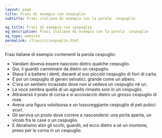 ```yaml
---
layout: page
title: Frasi di esempio con cespuglio 
subtitle: Frasi italiane di esempio con la parola  cespuglio

og_title: Frasi di esempio con cespuglio 
og_description: Frasi italiane di esempio con la parola  cespuglio
og_type: website
permalink: /frasi/c/cespuglio.html
---
```


Frasi italiane di esempio contenenti la parola cespuglio:


- Vandam doveva essere nascosto dietro qualche cespuglio.
- Qui, li guardò camminare da dietro un cespuglio.
- Stava lì a battere i denti, davanti al suo piccolo cespuglio di fiori di carta.
- E poi un cespuglio di gerani selvatici, grande come un albero.
- C'era un sentiero incassato dove non si vedeva un cespuglio né un.
- La voce sembra quella di un agnello rimasto solo in un cespuglio.
- Attraversò il prato di corsa e si accovacciò dietro un grosso cespuglio di rose.
- Aveva una figura voluttuosa e un lussureggiante cespuglio di peli pubici scuri.
- Gli serviva un posto dove correre a nascondersi: una porta aperta, un vicolo fra le case o un cespuglio.
- E Abrahamo alzò gli occhi, guardò, ed ecco dietro a sé un montone, preso per le corna in un cespuglio.
